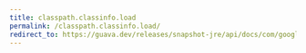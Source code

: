 ```yaml
---
title: classpath.classinfo.load
permalink: /classpath.classinfo.load/
redirect_to: https://guava.dev/releases/snapshot-jre/api/docs/com/google/common/reflect/ClassPath.ClassInfo.html#load--
---
```

